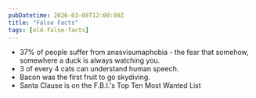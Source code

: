 ```yaml
---
pubDatetime: 2026-03-08T12:00:00Z
title: "False Facts"
tags: [old-false-facts]
---
```


- 37% of people suffer from anasvisumaphobia - the fear that somehow, somewhere a duck is always watching you.
- 3 of every 4 cats can understand human speech.
- Bacon was the first fruit to go skydiving.
- Santa Clause is on the F.B.I.'s Top Ten Most Wanted List

